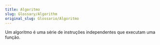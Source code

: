 ```yaml
---
title: Algoritmo
slug: Glossary/Algorithm
original_slug: Glossario/Algoritmo
---
```

Um algoritmo é uma série de instruções independentes que executam uma função.
